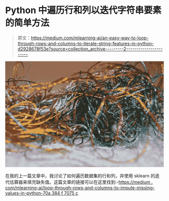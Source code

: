 # Python 中遍历行和列以迭代字符串要素的简单方法

> 原文：<https://medium.com/mlearning-ai/an-easy-way-to-loop-through-rows-and-columns-to-iterate-string-features-in-python-d2928678f53e?source=collection_archive---------2----------------------->

![](img/96c3e874fea7a417687b66666d0eb4b9.png)

在我的上一篇文章中，我讨论了如何遍历数据集的行和列，并使用 sklearn 的迭代估算器来填充缺失值。这篇文章的链接可以在这里找到:-[https://medium . com/mlearning-ai/loop-through-rows-and-columns-to-impute-missing-values-in-python-70a 384 f 7075 c](/mlearning-ai/loop-through-rows-and-columns-to-impute-missing-values-in-python-70a384f7075c)